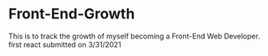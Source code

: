 # Front-End-Growth
This is to track the growth of myself becoming a Front-End Web Developer.
first react submitted on 3/31/2021 

